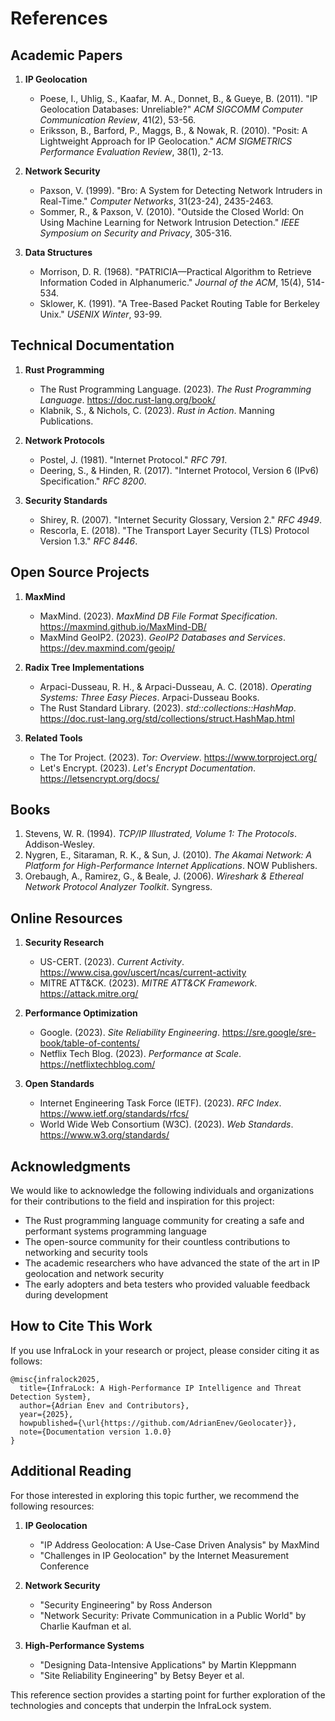 # References

## Academic Papers

1. **IP Geolocation**
   - Poese, I., Uhlig, S., Kaafar, M. A., Donnet, B., & Gueye, B. (2011). "IP Geolocation Databases: Unreliable?" *ACM SIGCOMM Computer Communication Review*, 41(2), 53-56.
   - Eriksson, B., Barford, P., Maggs, B., & Nowak, R. (2010). "Posit: A Lightweight Approach for IP Geolocation." *ACM SIGMETRICS Performance Evaluation Review*, 38(1), 2-13.

2. **Network Security**
   - Paxson, V. (1999). "Bro: A System for Detecting Network Intruders in Real-Time." *Computer Networks*, 31(23-24), 2435-2463.
   - Sommer, R., & Paxson, V. (2010). "Outside the Closed World: On Using Machine Learning for Network Intrusion Detection." *IEEE Symposium on Security and Privacy*, 305-316.

3. **Data Structures**
   - Morrison, D. R. (1968). "PATRICIA—Practical Algorithm to Retrieve Information Coded in Alphanumeric." *Journal of the ACM*, 15(4), 514-534.
   - Sklower, K. (1991). "A Tree-Based Packet Routing Table for Berkeley Unix." *USENIX Winter*, 93-99.

## Technical Documentation

1. **Rust Programming**
   - The Rust Programming Language. (2023). *The Rust Programming Language*. https://doc.rust-lang.org/book/
   - Klabnik, S., & Nichols, C. (2023). *Rust in Action*. Manning Publications.

2. **Network Protocols**
   - Postel, J. (1981). "Internet Protocol." *RFC 791*.
   - Deering, S., & Hinden, R. (2017). "Internet Protocol, Version 6 (IPv6) Specification." *RFC 8200*.

3. **Security Standards**
   - Shirey, R. (2007). "Internet Security Glossary, Version 2." *RFC 4949*.
   - Rescorla, E. (2018). "The Transport Layer Security (TLS) Protocol Version 1.3." *RFC 8446*.

## Open Source Projects

1. **MaxMind**
   - MaxMind. (2023). *MaxMind DB File Format Specification*. https://maxmind.github.io/MaxMind-DB/
   - MaxMind GeoIP2. (2023). *GeoIP2 Databases and Services*. https://dev.maxmind.com/geoip/

2. **Radix Tree Implementations**
   - Arpaci-Dusseau, R. H., & Arpaci-Dusseau, A. C. (2018). *Operating Systems: Three Easy Pieces*. Arpaci-Dusseau Books.
   - The Rust Standard Library. (2023). *std::collections::HashMap*. https://doc.rust-lang.org/std/collections/struct.HashMap.html

3. **Related Tools**
   - The Tor Project. (2023). *Tor: Overview*. https://www.torproject.org/
   - Let's Encrypt. (2023). *Let's Encrypt Documentation*. https://letsencrypt.org/docs/

## Books

1. Stevens, W. R. (1994). *TCP/IP Illustrated, Volume 1: The Protocols*. Addison-Wesley.
2. Nygren, E., Sitaraman, R. K., & Sun, J. (2010). *The Akamai Network: A Platform for High-Performance Internet Applications*. NOW Publishers.
3. Orebaugh, A., Ramirez, G., & Beale, J. (2006). *Wireshark & Ethereal Network Protocol Analyzer Toolkit*. Syngress.

## Online Resources

1. **Security Research**
   - US-CERT. (2023). *Current Activity*. https://www.cisa.gov/uscert/ncas/current-activity
   - MITRE ATT&CK. (2023). *MITRE ATT&CK Framework*. https://attack.mitre.org/

2. **Performance Optimization**
   - Google. (2023). *Site Reliability Engineering*. https://sre.google/sre-book/table-of-contents/
   - Netflix Tech Blog. (2023). *Performance at Scale*. https://netflixtechblog.com/

3. **Open Standards**
   - Internet Engineering Task Force (IETF). (2023). *RFC Index*. https://www.ietf.org/standards/rfcs/
   - World Wide Web Consortium (W3C). (2023). *Web Standards*. https://www.w3.org/standards/

## Acknowledgments

We would like to acknowledge the following individuals and organizations for their contributions to the field and inspiration for this project:

- The Rust programming language community for creating a safe and performant systems programming language
- The open-source community for their countless contributions to networking and security tools
- The academic researchers who have advanced the state of the art in IP geolocation and network security
- The early adopters and beta testers who provided valuable feedback during development

## How to Cite This Work

If you use InfraLock in your research or project, please consider citing it as follows:

```
@misc{infralock2025,
  title={InfraLock: A High-Performance IP Intelligence and Threat Detection System},
  author={Adrian Enev and Contributors},
  year={2025},
  howpublished={\url{https://github.com/AdrianEnev/Geolocater}},
  note={Documentation version 1.0.0}
}
```

## Additional Reading

For those interested in exploring this topic further, we recommend the following resources:

1. **IP Geolocation**
   - "IP Address Geolocation: A Use-Case Driven Analysis" by MaxMind
   - "Challenges in IP Geolocation" by the Internet Measurement Conference

2. **Network Security**
   - "Security Engineering" by Ross Anderson
   - "Network Security: Private Communication in a Public World" by Charlie Kaufman et al.

3. **High-Performance Systems**
   - "Designing Data-Intensive Applications" by Martin Kleppmann
   - "Site Reliability Engineering" by Betsy Beyer et al.

This reference section provides a starting point for further exploration of the technologies and concepts that underpin the InfraLock system.
